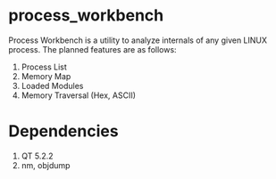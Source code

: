 process_workbench
=================

Process Workbench is a utility to analyze internals of any given LINUX process. The planned features are as follows:
1. Process List
2. Memory Map
3. Loaded Modules
4. Memory Traversal (Hex, ASCII)

Dependencies
============

1. QT 5.2.2
2. nm, objdump

